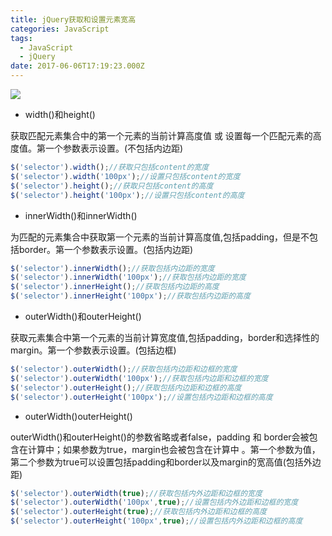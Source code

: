 ```yaml
---
title: jQuery获取和设置元素宽高
categories: JavaScript
tags:
  - JavaScript
  - jQuery
date: 2017-06-06T17:19:23.000Z
---
```

![](https://unsplash.it/800/400/?image=269)
<!-- more -->
- width()和height()

获取匹配元素集合中的第一个元素的当前计算高度值 或 设置每一个匹配元素的高度值。第一个参数表示设置。(不包括内边距) 

```javascript
$('selector').width();//获取只包括content的宽度
$('selector').width('100px');//设置只包括content的宽度
$('selector').height();//获取只包括content的高度
$('selector').height('100px');//设置只包括content的高度
```

- innerWidth()和innerWidth()

为匹配的元素集合中获取第一个元素的当前计算高度值,包括padding，但是不包括border。第一个参数表示设置。(包括内边距)

```javascript
$('selector').innerWidth();//获取包括内边距的宽度
$('selector').innerWidth('100px');//获取包括内边距的宽度
$('selector').innerHeight();//获取包括内边距的高度
$('selector').innerHeight('100px');//获取包括内边距的高度
```

- outerWidth()和outerHeight()

获取元素集合中第一个元素的当前计算宽度值,包括padding，border和选择性的margin。第一个参数表示设置。(包括边框)

```javascript
$('selector').outerWidth();//获取包括内边距和边框的宽度
$('selector').outerWidth('100px');//获取包括内边距和边框的宽度
$('selector').outerHeight();//获取包括内边距和边框的高度
$('selector').outerHeight('100px');//设置包括内边距和边框的高度
```

- outerWidth()outerHeight()

outerWidth()和outerHeight()的参数省略或者false，padding 和 border会被包含在计算中；如果参数为true，margin也会被包含在计算中 。第一个参数为值，第二个参数为true可以设置包括padding和border以及margin的宽高值(包括外边距)

```javascript
$('selector').outerWidth(true);//获取包括内外边距和边框的宽度
$('selector').outerWidth('100px',true);//设置包括内外边距和边框的宽度
$('selector').outerHeight(true);//获取包括内外边距和边框的高度
$('selector').outerHeight('100px',true);//设置包括内外边距和边框的高度
```
